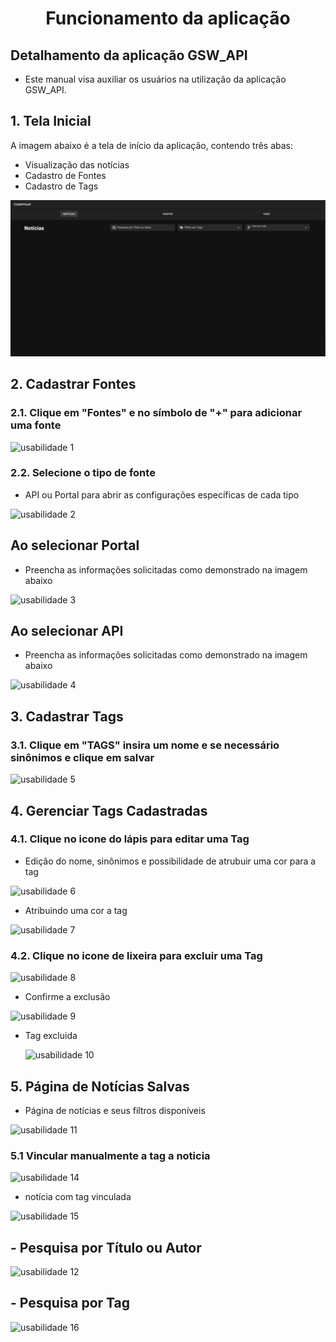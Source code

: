 # <p align="center"> Funcionamento da aplicação  

## Detalhamento da aplicação GSW_API

- Este manual visa auxiliar os usuários na utilização da aplicação GSW_API.

## 1. Tela Inicial  

A imagem abaixo é a tela de início da aplicação, contendo três abas:  

- Visualização das notícias
- Cadastro de Fontes
- Cadastro de Tags
  
![Tela Inicial](IMAGENS/001.TELA-INICIAL-GSW.jpg)

## 2. Cadastrar Fontes  

### 2.1. Clique em "Fontes" e no símbolo de "+" para adicionar uma fonte  

![usabilidade 1](https://github.com/user-attachments/assets/47e156be-9da7-451a-81fa-9ff02bf97e32)  

### 2.2. Selecione o tipo de fonte  
- API ou Portal para abrir as configurações específicas de cada tipo
    
![usabilidade 2](https://github.com/user-attachments/assets/991138f0-ff8c-4d8d-89aa-bd4d917c76e6)  

## Ao selecionar Portal  
- Preencha as informações solicitadas como demonstrado na imagem abaixo

![usabilidade 3](https://github.com/user-attachments/assets/b76cc47f-e50e-4080-8a20-f1fdd26638ca)  

## Ao selecionar API  
- Preencha as informações solicitadas como demonstrado na imagem abaixo
  
![usabilidade 4](https://github.com/user-attachments/assets/164954f9-a936-4afc-a154-b5807a0814d5)


## 3. Cadastrar Tags  

### 3.1. Clique em "TAGS" insira um nome e se necessário sinônimos e clique em salvar  

![usabilidade 5](https://github.com/user-attachments/assets/6dda4b2f-6899-48a4-8feb-659a35509ade)


## 4. Gerenciar Tags Cadastradas  

### 4.1. Clique no icone do lápis para editar uma Tag  
- Edição do nome, sinônimos e possibilidade de atrubuir uma cor para a tag

![usabilidade 6](https://github.com/user-attachments/assets/250c050f-a275-46ce-926f-fd7b5a7c65f8)

- Atribuindo uma cor a tag
  

![usabilidade 7](https://github.com/user-attachments/assets/9833e66d-52d9-4428-a7f4-f2f7c37eac88)  

### 4.2. Clique no icone de lixeira para excluir uma Tag  

![usabilidade 8](https://github.com/user-attachments/assets/7e04b42f-6ea4-4406-94d3-9d62eaa2b401)  

- Confirme a exclusão
  
![usabilidade 9](https://github.com/user-attachments/assets/4979155e-60e7-4c40-aeaa-0522517e1172)  

- Tag excluida

  ![usabilidade 10](https://github.com/user-attachments/assets/2eb16c62-c279-48b0-a97f-028d7fbe11c2)

  

## 5. Página de Notícias Salvas  
- Página de notícias e seus filtros disponíveis

![usabilidade 11](https://github.com/user-attachments/assets/06b3d3f9-bba3-4994-b956-ab20b4502c23)  

### 5.1 Vincular manualmente a tag a noticia  

![usabilidade 14](https://github.com/user-attachments/assets/9a1efef9-ac31-46ce-99e3-01de66b1d09d)  

- notícia com tag vinculada

  
![usabilidade 15](https://github.com/user-attachments/assets/f753be17-553e-4fa1-9f69-3c72a2a692fa)

## - Pesquisa por Título ou Autor


![usabilidade 12](https://github.com/user-attachments/assets/2ef943f4-c722-4726-85f2-578a2acb7197)  

## - Pesquisa por Tag  

![usabilidade 16](https://github.com/user-attachments/assets/b19d12e7-be65-4978-b554-c3b5b4c5985c)
    
